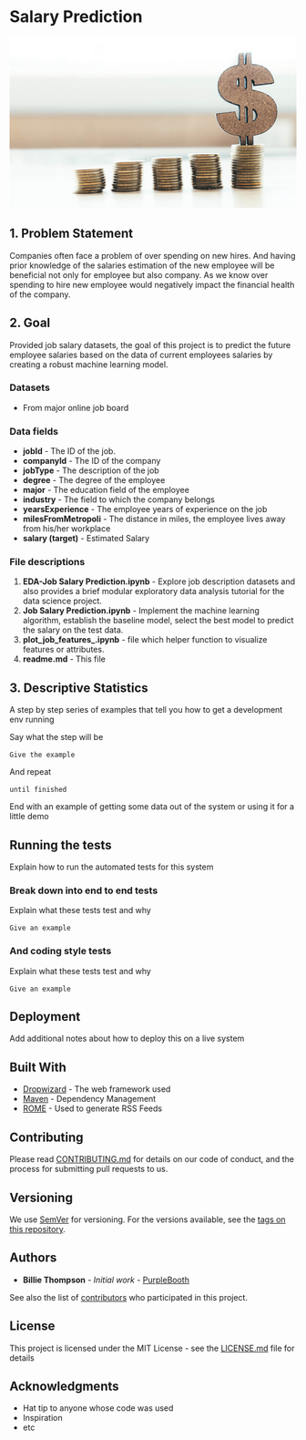 






# Salary Prediction
<img src="Salary_Pic.PNG" width="1100" height="300"/>


## 1. Problem Statement
Companies often face a problem of over spending on new hires. And having prior knowledge of the salaries estimation of the new employee will be beneficial not only for employee but also company. As we know over spending to hire new employee would negatively impact the financial health of the company. 

## 2. Goal
Provided job salary datasets, the goal of this project is to predict the future employee salaries based on the data of current employees salaries by creating a robust machine learning model.



### Datasets
- From major online job board

### Data fields
- **jobId** - The ID of the job. <br/>
- **companyId** - The ID of the company <br/>
- **jobType** - The description of the job <br/>
- **degree** - The degree of the employee <br/>
- **major** - The education field of the employee <br/>
- **industry** - The field to which the company belongs <br/>
- **yearsExperience** -  The employee years of experience on the job<br/>
- **milesFromMetropoli** - The distance in miles, the employee lives away from his/her workplace <br/>
- **salary (target)** - Estimated Salary <br/>

### File descriptions
1. **EDA-Job Salary Prediction.ipynb** - Explore job description datasets and also provides a brief modular exploratory data analysis tutorial for the data science project. <br/>
2. **Job Salary Prediction.ipynb** - Implement the machine learning algorithm, establish the baseline model, select the best model to predict the salary on the test data. <br/>
3. **plot_job_features_.ipynb** - file which helper function to visualize features or attributes. <br/>
4. **readme.md** - This file <br/>



## 3. Descriptive Statistics

A step by step series of examples that tell you how to get a development env running

Say what the step will be

```
Give the example
```

And repeat

```
until finished
```

End with an example of getting some data out of the system or using it for a little demo

## Running the tests

Explain how to run the automated tests for this system

### Break down into end to end tests

Explain what these tests test and why

```
Give an example
```

### And coding style tests

Explain what these tests test and why

```
Give an example
```

## Deployment

Add additional notes about how to deploy this on a live system

## Built With

* [Dropwizard](http://www.dropwizard.io/1.0.2/docs/) - The web framework used
* [Maven](https://maven.apache.org/) - Dependency Management
* [ROME](https://rometools.github.io/rome/) - Used to generate RSS Feeds

## Contributing

Please read [CONTRIBUTING.md](https://gist.github.com/PurpleBooth/b24679402957c63ec426) for details on our code of conduct, and the process for submitting pull requests to us.

## Versioning

We use [SemVer](http://semver.org/) for versioning. For the versions available, see the [tags on this repository](https://github.com/your/project/tags). 

## Authors

* **Billie Thompson** - *Initial work* - [PurpleBooth](https://github.com/PurpleBooth)

See also the list of [contributors](https://github.com/your/project/contributors) who participated in this project.

## License

This project is licensed under the MIT License - see the [LICENSE.md](LICENSE.md) file for details

## Acknowledgments

* Hat tip to anyone whose code was used
* Inspiration
* etc
